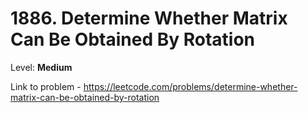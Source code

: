 # 1886. Determine Whether Matrix Can Be Obtained By Rotation

Level: **Medium**

Link to problem - https://leetcode.com/problems/determine-whether-matrix-can-be-obtained-by-rotation
